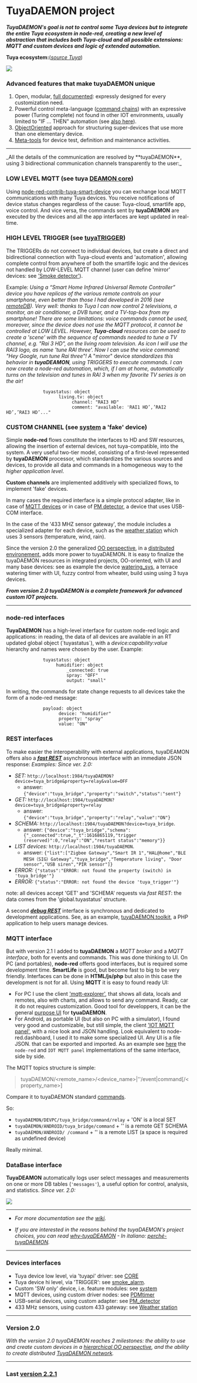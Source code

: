 # TuyaDAEMON project

_**TuyaDAEMON's goal is not to control some Tuya devices but to integrate the entire Tuya ecosystem in node-red, creating a new level of abstraction that includes both Tuya-cloud and all possible extensions: MQTT and custom devices and logic of extended automation.**_

**Tuya ecosystem:**([_source Tuya_](https://developer.tuya.com/en/docs/iot/open-api/platform-overview/solution-overview))

![](https://github.com/msillano/tuyaDAEMON/blob/main/pics/network_architecture.png)

### Advanced features that make tuyaDAEMON unique
1. Open, modular, [full documented](https://github.com/msillano/tuyaDAEMON/wiki): expressly designed for every customization need.
2. Powerful control meta-language ([command chains](https://github.com/msillano/tuyaDAEMON/wiki/tuyaDAEMON-as-event-processor#share-and-command-chains)) with an expressive power (Turing complete) not found in other IOT environments, usually limited to "IF ... THEN" automation (see [also here](https://github.com/msillano/tuyaDAEMON/wiki/why-tuyaDAEMON-%3F#2-what-is-meant-by-integrated)).
3. [ObjectOriented](https://github.com/msillano/tuyaDAEMON/wiki/ver.-2.0--milestones#oo-devices) approach for structuring super-devices that use more than one elementary device.
4. [Meta-tools](https://github.com/msillano/tuyaDAEMON/wiki/tuyaDAEMON-toolkit) for device test, definition and maintenance activities.

<hr>
_All the details of the communication are resolved by **tuyaDAEMON**, using 3 bidirectional communication channels transparently to the user:_

### LOW LEVEL MQTT (see tuya [DEAMON core](./tuyaDAEMON/README.md))

Using [node-red-contrib-tuya-smart-device](https://github.com/vinodsr/node-red-contrib-tuya-smart-device) you can exchange local MQTT communications with many Tuya devices. You receive notifications of device status changes regardless of the cause: Tuya-cloud, smartlife app, voice control. And vice versa, the commands sent by **tuyaDAEMON** are executed by the devices and all the app interfaces are kept updated in real-time. 

### HIGH LEVEL TRIGGER (see [tuyaTRIGGER](./tuyaTRIGGER/README.md))
The TRIGGERs do not connect to individual devices, but create a direct and bidirectional connection with Tuya-cloud events and 'automation', allowing complete control from anywhere of both the smartlife logic and the devices not handled by LOW-LEVEL MQTT channel (user can define 'mirror' devices: see ['Smoke detector'](https://github.com/msillano/tuyaDAEMON/wiki/mirror-device-'Smoke_Detector':-case-study)).

  Example: _Using a “Smart Home Infrared Universal Remote Controller” device you have replicas of the various remote controls on your smartphone, even better than those I had developed in 2016 (see [remoteDB](https://github.com/msillano/remotesDB)). Very well: thanks to Tuya I can now control 2 televisions, a monitor, an air conditioner, a DVB tuner, and a TV-top-box from my smartphone! There are some limitations: voice commands cannot be used, moreover, since the device does not use the MQTT protocol, it cannot be controlled at LOW LEVEL._
  _However, **Tuya-cloud** resources can be used to create a 'scene' with the sequence of commands needed to tune a TV channel, e.g. "Rai 3 HD", on the living room television. As icon I will use the RAI3 logo, as name 'tune RAI three'. Now I can use the voice command: "Hey Google, run tune Rai three"!_
  _A_ "mirror" device _standardizes this behavior in **tuyaDEAMON**, using TRIGGERS to execute commands. I can now create a node-red automation, which, if I am at home, automatically turns on the television and tunes in RAI 3 when my favorite TV series is on the air!_
````  
              tuyastatus: object
                    living.tv: object
                         channel: "RAI3 HD"
                         comment: "available: 'RAI1 HD’,’RAI2 HD’,’RAI3 HD’..."
````

### CUSTOM CHANNEL (see [system](https://github.com/msillano/tuyaDAEMON/wiki/custom-device-_system) a 'fake' device)

Simple **node-red** flows constitute the interfaces to HD and SW resources, allowing the insertion of external devices, not tuya-compatible, into the system. A very useful two-tier model, consisting of a first-level represented by **tuyaDAEMON** processor, which standardizes the various sources and devices, to provide all data and commands in a homogeneous way to the _higher application level_. 

**Custom channels** are implemented additively with specialized flows, to implement 'fake' devices. 

In many cases the required interface is a simple protocol adapter, like in case of [MQTT devices](https://github.com/msillano/tuyaDAEMON/blob/main/devices/Ozone_PDMtimer/device_Ozone_PDMtimer.pdf) or in case of [PM detector](https://github.com/msillano/tuyaDAEMON/wiki/custom-device-'PM-detector':-case-study), a device that uses USB-COM interface.

In the case of the '433 MHZ sensor gateway', the module includes a specialized adapter for each device, such as the
[weather station](https://github.com/msillano/tuyaDAEMON/wiki/case-study:-433-MHz-weather-station) which uses 3 sensors (temperature, wind, rain).

Since the version 2.0 the generalized [OO perspective](https://github.com/msillano/tuyaDAEMON/wiki/ver.-2.0--milestones#oo-devices), in a [distributed environement](https://github.com/msillano/tuyaDAEMON/wiki/ver.-2.0--milestones#networking-tuyadaemon), adds more power to tuyaDAEMON. It is easy to finalize the tuyaDAEMON resources in integrated projects, OO-oriented, with UI and many base devices: see as example the device [watering_sys](https://github.com/msillano/tuyaDAEMON/wiki/derived-device-'watering_sys':-case-study), a terrace watering timer with UI, fuzzy control from wheater, build using using 3 tuya devices.

**_From version 2.0 tuyaDAEMON is a complete framework for advanced custom IOT projects._**

----------------------

### node-red interfaces

**TuyaDAEMON** has a high-level interface for custom node-red logic and applications: in reading, the data of all devices are available in an RT updated global object (´tuyastatus´), with a _device:capability:value_ hierarchy and names were chosen by the user.
Example:
````
              tuyastatus: object
                   humidifier: object
                       _connected: true
                       spray: "OFF"
                       output: "small"
````
In writing, the commands for state change requests to all devices take the form of a node-red message:
````
              payload: object
                    device: "humidifier"
                    property: "spray"
                    value: "ON"
````
### REST interfaces

To make easier the interoperability with external applications, tuyaDEAMON offers also a [_**fast REST**_](https://github.com/msillano/tuyaDAEMON/wiki/tuyaDAEMON-REST) asynchronous interface with an immediate JSON response:
_Examples:_
 _Since ver. 2.0:_
 - _SET:_ `http://localhost:1984/tuyaDAEMON?device=tuya_bridge&property=relay&value=OFF`
     - answer: `{"device":"tuya_bridge","property":"switch","status":"sent"}`
 - _GET:_ `http://localhost:1984/tuyaDAEMON?device=tuya_bridge&property=relay`
     - answer: `{"device":"tuya_bridge","property":"relay","value":"ON"}`
 - _SCHEMA:_ `http://localhost:1984/tuyaDAEMON?device=tuya_bridge`.
     - answer: `{"device":"tuya_bridge","schema":{"_connected":true,"_t":1616865119,"trigger (reserved)":0,"relay":"ON","restart status":"memory"}}`
 - _LIST devices:_ `http://localhost:1984/tuyaDAEMON`.
    - answer: `{"list":["Zigbee Gateway","Smart IR 1","HAL@home","BLE MESH（SIG）Gateway","tuya_bridge","Temperature living", "Door sensor","USB siren","PIR sensor"]}`
 - _ERROR:_   `{"status":"ERROR: not found the property (switch) in 'tuya_bridge'"}`
 - _ERROR:_   `{"status":"ERROR: not found the device 'tuya_trigger'"}`
  
note: all devices accept 'GET' and 'SCHEMA' requests via _fast REST_: the data comes from the 'global.tuyastatus' structure. 

A second [_**debug REST**_](https://github.com/msillano/tuyaDAEMON/wiki/tuyaDAEMON-REST) interface is synchronous and dedicated to development applications.
See, as an example, [tuyaDAEMON.toolkit](https://github.com/msillano/tuyaDAEMON/wiki/tuyaDAEMON-toolkit), a PHP application to help users manage devices.

### MQTT interface

But with version 2.1 I added to  **tuyaDAEMON** a _MQTT broker_ and a _MQTT interface_, both for events and commands. This was done thinking to UI. On PC (and portables), **node-red** offerts good interfaces, but is required some development time. **SmartLife** is good, but become fast to big to be very friendly. Interfaces can be done in **HTML/js/php** but also in this case the development is not for all. Using **MQTT** it is easy to found ready UI:
- For PC I use the client ['mqtt-explorer'](http://mqtt-explorer.com), that shows all data, locals and remotes, also with charts, and allows to send any command. Ready, car it do not requires customization. Good tool for developpers, it can be the general [purpose UI](https://github.com/msillano/tuyaDAEMON/blob/main/pics/ScreenShot_20210612210400.png?raw=true) for **tyuaDAEMON**.
- For Android, as portable UI (but also on PC with a simulator), I found very good and customizable, but still simple, the client ['IOT MQTT panel'](https://play.google.com/store/apps/details?id=snr.lab.iotmqttpanel.prod), with a nice look and JSON handling. Look equivalent to node-red.dashboard, I used it to make some specialized UI. Any UI is a file JSON. that can be exported and imported.
As an example see [here](https://github.com/msillano/tuyaDAEMON/wiki/custom-device--MQTT-'Ozone_PDMtimer'-case-study) the `node-red` and `IOT MQTT panel` implementations of the same interface, side by side.

The MQTT topics structure is simple:
> tuyaDAEMON/<remote_name>/<device_name>|'<space>'/event|command[/<property_name>]  

Compare it to tuyaDAEMON standard [commands](https://github.com/msillano/tuyaDAEMON/wiki/tuyaDAEMON-as-event-processor#commands).

  So: 
  - `tuyaDAEMON/DEVPC/tuya_bridge/command/relay`   + 'ON'   is a local SET
  - `tuyaDAEMON/ANDROID/tuya_bridge/command`       + ''     is a remote GET SCHEMA
  - `tuyaDAEMON/ANDROID/ /command`                 + ''     is a remote LIST (a space is required as undefined device)
 
 Really minimal.
  
### DataBase interface

 **TuyaDEAMON** automatically logs user select messages and measurements on one or more DB tables (`'messages'`), a useful option for control, analysis, and statistics.
  _Since ver. 2.0:_
 
 ![](https://github.com/msillano/tuyaDAEMON/blob/main/pics/dbtuyathome03.png)
 
 <hr>
 
- _For more documentation see the [wiki](https://github.com/msillano/tuyaDAEMON/wiki)._
 
- _If you are interested in the reasons behind the tuyaDAEMON's project choices, you can read [why-tuyaDEAMON](https://github.com/msillano/tuyaDAEMON/wiki/why-tuyaDAEMON-%3F) - In italiano: [perché-tuyaDAEMON](perché-tuyaDEAMON.pdf)._ 


<hr>
 
### Devices interfaces
 - Tuya device low level, via 'tuyapi' driver: see [CORE](https://github.com/msillano/tuyaDAEMON/tree/main/tuyaDAEMON)
 - Tuya device hi level, via 'TRIGGER': see [smoke_alarm](https://github.com/msillano/tuyaDAEMON/wiki/mirror-device-'Smoke_Detector':-case-study).
 - Custom 'SW only' device, i.e. feature modules: see [system](https://github.com/msillano/tuyaDAEMON/wiki/custom-device-_system)
 - MQTT devices, using custom driver nodes: see [PDMtimer](https://github.com/msillano/tuyaDAEMON/wiki/custom-device--MQTT-'Ozone_PDMtimer'-case-study)
 - USB-serial devices, using custom adapter: see [PM_detector](https://github.com/msillano/tuyaDAEMON/wiki/custom-device-'PM-detector':-case-study)
 - 433 MHz sensors, using custom 433 gateway: see [Weather station](https://github.com/msillano/tuyaDAEMON/wiki/case-study:-433-MHz-weather-station)

<hr>
 
### Version 2.0
 
_With the version 2.0 tuyaDAEMON reaches 2 milestones: the ability to use and create custom devices in a [hierarchical OO perspective](https://github.com/msillano/tuyaDAEMON/wiki/ver.-2.0--milestones#oo-devices), and the ability to create distributed [TuyaDAEMON network](https://github.com/msillano/tuyaDAEMON/wiki/ver.-2.0--milestones#networking-tuyadaemon)._
 
 --------------
 ### Last [version 2.2.1](https://github.com/msillano/tuyaDAEMON/tree/main/tuyaDAEMON)
 
 


